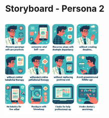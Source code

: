 # Storyboard - Persona 2
<img src="https://github.com/Ghostdoce/IHC2/blob/078e72795c60b3bad57a4d0ad6a4892f648dd381/docs/2.%20Design_Thinking/2.3%20Storyboard/images/storyb%202.jpeg" width="300">
